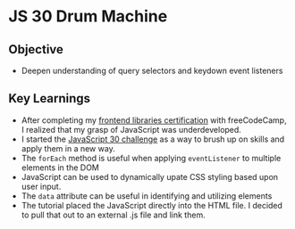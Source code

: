# JS 30 Drum Machine #

## Objective ##
- Deepen understanding of query selectors and keydown event listeners

## Key Learnings ##
- After completing my [frontend libraries certification](https://www.freecodecamp.org/certification/CriggityCraig/front-end-development-libraries) with freeCodeCamp, I realized that my grasp of JavaScript was underdeveloped. 
- I started the [JavaScript 30 challenge](https://javascript30.com/) as a way to brush up on skills and apply them in a new way.
- The `forEach` method is useful when applying `eventListener` to multiple elements in the DOM
- JavaScript can be used to dynamically upate CSS styling based upon user input.
- The `data` attribute can be useful in identifying and utilizing elements
- The tutorial placed the JavaScript directly into the HTML file. I decided to pull that out to an external .js file and link them.